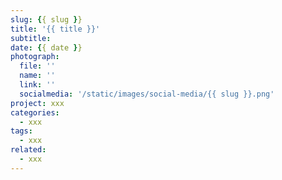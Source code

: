```yaml
---
slug: {{ slug }}
title: '{{ title }}'
subtitle: 
date: {{ date }}
photograph: 
  file: ''
  name: ''
  link: ''
  socialmedia: '/static/images/social-media/{{ slug }}.png'
project: xxx
categories:
  - xxx
tags:
  - xxx
related:
  - xxx
---
```




<!-- more -->

